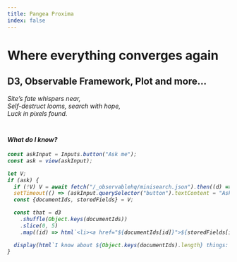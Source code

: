 ```yaml
---
title: Pangea Proxima
index: false
---
```


# Where everything converges again

## D3, Observable Framework, Plot and more…

<p class=warning><em>Site’s fate whispers near,
<br>Self-destruct looms, search with hope,
<br>Luck in pixels found.

<h4 style="margin-top: 3em">What do I know?</h4>

```js
const askInput = Inputs.button("Ask me");
const ask = view(askInput);
```

```js
let V;
if (ask) {
  if (!V) V = await fetch("/_observablehq/minisearch.json").then((d) => d.json());
  setTimeout(() => (askInput.querySelector("button").textContent = "Ask me again"), 4000);
  const {documentIds, storedFields} = V;

  const that = d3
    .shuffle(Object.keys(documentIds))
    .slice(0, 5)
    .map((id) => html`<li><a href="${documentIds[id]}">${storedFields[id].title}</a></li>`);

  display(html`I know about ${Object.keys(documentIds).length} things: ${that} `);
}
```
